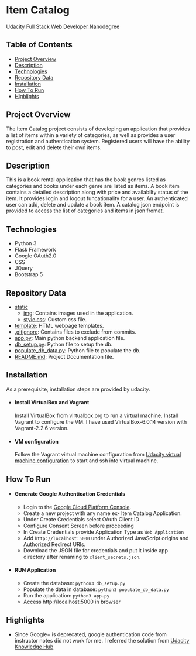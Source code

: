 # Item Catalog

[Udacity Full Stack Web Developer Nanodegree](https://www.udacity.com/course/full-stack-web-developer-nanodegree--nd0044)

## Table of Contents

- [Project Overview](#project-overview)
- [Description](#description)
- [Technologies](#technologies)
- [Repository Data](#repository-data)
- [Installation](#installation)
- [How To Run](#how-to-run)
- [Highlights](#highlights)

## Project Overview

The Item Catalog project consists of developing an application that provides a list of items within a variety of categories, as well as provides a user registration and authentication system. Registered users will have the ability to post, edit and delete their own items.

## Description

This is a book rental application that has the book genres listed as categories and books under each genre are listed as items. A book item contains a detailed description along with price and availabilty status of the item.
It provides login and logout funcationality for a user. An authenticated user can add, delete and update a book item.
A catalog json endpoint is provided to access the list of categories and items in json fromat. 

## Technologies

- Python 3
- Flask Framework
- Google OAuth2.0
- CSS
- JQuery
- Bootstrap 5

## Repository Data

- [static](static)
  - [img](static/img): Contains images used in the application.
  - [style.css](style.css): Custom css file.
- [template](templates): HTML webpage templates.
- [.gitignore](.gitignore): Contains files to exclude from commits.
- [app.py](app.py): Main python backend application file.
- [db_setup.py](db_setup.py): Python file to setup the db.
- [populate_db_data.py](populate_db_data.py): Python file to populate the db.
- [README.md](README.md): Project Documentation file.

## Installation
As a prerequisite, installation steps are provided by udacity.

- #### Install VirtualBox and Vagrant
  Install VirtualBox from virtualbox.org to run a virtual machine. Install Vagrant to configure the VM.
  I have used VirtualBox-6.0.14 version with Vagrant-2.2.6 version.

- #### VM configuration
  Follow the Vagrant virtual machine configuration from [Udacity virtual machine configuration](https://github.com/udacity/fullstack-nanodegree-vm) to start and ssh into virtual   machine.

## How To Run

- #### Generate Google Authentication Credentials
  - Login to the [Google Cloud Platform Console](https://console.cloud.google.com/apis/credentials).
  - Create a new project with any name ex- Item Catalog Application.
  - Under Create Credentials select OAuth Client ID
  - Configure Consent Screen before proceeding
  - In Create Credentials provide Application Type as `Web Application`
  - Add `http://localhost:5000` under Authorized JavaScript origins and Authorized Redirect URIs.
  - Download the JSON file for credentials and put it inside app directory after renaming to `client_secrets.json`.

- #### RUN Application
  - Create the database: `python3 db_setup.py`
  - Populate the data in database: `python3 populate_db_data.py`
  - Run the application: `python3 app.py`
  - Access http://localhost:5000 in browser

## Highlights
- Since Google+ is deprecated, google authentication code from instructor notes did not work for me.
  I referred the solution from [Udacity Knowledge Hub](https://knowledge.udacity.com/questions/43336)
